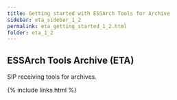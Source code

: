 ```yaml
---
title: Getting started with ESSArch Tools for Archive
sidebar: eta_sidebar_1_2
permalink: eta_getting_started_1_2.html
folder: eta_1_2
---
```


## ESSArch Tools Archive (ETA)

SIP receiving tools for archives.

{% include links.html %}
